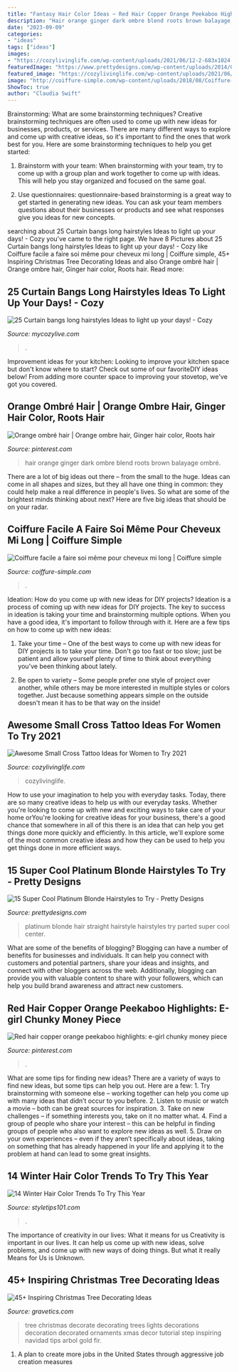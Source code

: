 ```yaml
---
title: "Fantasy Hair Color Ideas ~ Red Hair Copper Orange Peekaboo Highlights: E-girl Chunky Money Piece"
description: "Hair orange ginger dark ombre blend roots brown balayage ombré"
date: "2023-09-09"
categories:
- "ideas"
tags: ["ideas"]
images:
- "https://cozylivinglife.com/wp-content/uploads/2021/06/12-2-683x1024.jpg"
featuredImage: "https://www.prettydesigns.com/wp-content/uploads/2014/06/Center-parted-Straight-Hairstyle-for-Platinum-Hair.jpg"
featured_image: "https://cozylivinglife.com/wp-content/uploads/2021/06/12-2-683x1024.jpg"
image: "http://coiffure-simple.com/wp-content/uploads/2018/08/Coiffure-facile-a-faire-soi-même-pour-cheveux-mi-long4.jpg"
ShowToc: true
author: "Claudia Swift"
---
```



Brainstorming: What are some brainstorming techniques?
Creative brainstorming techniques are often used to come up with new ideas for businesses, products, or services. There are many different ways to explore and come up with creative ideas, so it's important to find the ones that work best for you. Here are some brainstorming techniques to help you get started:
1. Brainstorm with your team: When brainstorming with your team, try to come up with a group plan and work together to come up with ideas. This will help you stay organized and focused on the same goal.

2. Use questionnaires: questionnaire-based brainstorming is a great way to get started in generating new ideas. You can ask your team members questions about their businesses or products and see what responses give you ideas for new concepts.


	

		
searching about 25 Curtain bangs long hairstyles Ideas to light up your days! - Cozy you've came to the right page. We have 8 Pictures about 25 Curtain bangs long hairstyles Ideas to light up your days! - Cozy like Coiffure facile a faire soi même pour cheveux mi long | Coiffure simple, 45+ Inspiring Christmas Tree Decorating Ideas and also Orange ombré hair | Orange ombre hair, Ginger hair color, Roots hair. Read more:
		
    
## 25 Curtain Bangs Long Hairstyles Ideas To Light Up Your Days! - Cozy

<img loading=lazy src="https://mycozylive.com/wp-content/uploads/2021/03/24-1.jpg" onerror="this.onerror=null;this.src='https://tse1.mm.bing.net/th?id=OIP.JSoTOvkFbYK97pw6TJy97AHaJ8&amp;pid=15.1';" alt="25 Curtain bangs long hairstyles Ideas to light up your days! - Cozy">

_Source: mycozylive.com_

>. 

	

Improvement ideas for your kitchen:
Looking to improve your kitchen space but don't know where to start? Check out some of our favoriteDIY ideas below! From adding more counter space to improving your stovetop, we've got you covered.

    
## Orange Ombré Hair | Orange Ombre Hair, Ginger Hair Color, Roots Hair

<img loading=lazy src="https://i.pinimg.com/736x/01/33/f6/0133f6424a930ba37a3ac48478a082fa.jpg" onerror="this.onerror=null;this.src='https://tse3.mm.bing.net/th?id=OIP.OG1QISx0Li3O2qr7kXF7uwHaNL&amp;pid=15.1';" alt="Orange ombré hair | Orange ombre hair, Ginger hair color, Roots hair">

_Source: pinterest.com_

>hair orange ginger dark ombre blend roots brown balayage ombré. 

	

There are a lot of big ideas out there – from the small to the huge. Ideas can come in all shapes and sizes, but they all have one thing in common: they could help make a real difference in people's lives. So what are some of the brightest minds thinking about next? Here are five big ideas that should be on your radar.

    
## Coiffure Facile A Faire Soi Même Pour Cheveux Mi Long | Coiffure Simple

<img loading=lazy src="http://coiffure-simple.com/wp-content/uploads/2018/08/Coiffure-facile-a-faire-soi-même-pour-cheveux-mi-long4.jpg" onerror="this.onerror=null;this.src='https://tse2.mm.bing.net/th?id=OIP.g5PdYT-1wAoRWDqpbV9yoAHaKT&amp;pid=15.1';" alt="Coiffure facile a faire soi même pour cheveux mi long | Coiffure simple">

_Source: coiffure-simple.com_

>. 

	

Ideation: How do you come up with new ideas for DIY projects?
Ideation is a process of coming up with new ideas for DIY projects. The key to success in ideation is taking your time and brainstorming multiple options. When you have a good idea, it's important to follow through with it. Here are a few tips on how to come up with new ideas:
1. Take your time – One of the best ways to come up with new ideas for DIY projects is to take your time. Don't go too fast or too slow; just be patient and allow yourself plenty of time to think about everything you've been thinking about lately.

2. Be open to variety – Some people prefer one style of project over another, while others may be more interested in multiple styles or colors together. Just because something appears simple on the outside doesn't mean it has to be that way on the inside!


    
## Awesome Small Cross Tattoo Ideas For Women To Try 2021

<img loading=lazy src="https://cozylivinglife.com/wp-content/uploads/2021/06/12-2-683x1024.jpg" onerror="this.onerror=null;this.src='https://tse3.mm.bing.net/th?id=OIP.HYp0JURUXOsagQytpHmnCwHaLG&amp;pid=15.1';" alt="Awesome Small Cross Tattoo Ideas for Women to Try 2021">

_Source: cozylivinglife.com_

>cozylivinglife. 

	

How to use your imagination to help you with everyday tasks.
Today, there are so many creative ideas to help us with our everyday tasks. Whether you're looking to come up with new and exciting ways to take care of your home orYou're looking for creative ideas for your business, there's a good chance that somewhere in all of this there is an idea that can help you get things done more quickly and efficiently. In this article, we'll explore some of the most common creative ideas and how they can be used to help you get things done in more efficient ways.

    
## 15 Super Cool Platinum Blonde Hairstyles To Try - Pretty Designs

<img loading=lazy src="https://www.prettydesigns.com/wp-content/uploads/2014/06/Center-parted-Straight-Hairstyle-for-Platinum-Hair.jpg" onerror="this.onerror=null;this.src='https://tse4.mm.bing.net/th?id=OIP.SkPAjuUS-wFuM79MWtZcTQHaLH&amp;pid=15.1';" alt="15 Super Cool Platinum Blonde Hairstyles to Try - Pretty Designs">

_Source: prettydesigns.com_

>platinum blonde hair straight hairstyle hairstyles try parted super cool center. 

	

What are some of the benefits of blogging?
Blogging can have a number of benefits for businesses and individuals. It can help you connect with customers and potential partners, share your ideas and insights, and connect with other bloggers across the web. Additionally, blogging can provide you with valuable content to share with your followers, which can help you build brand awareness and attract new customers.

    
## Red Hair Copper Orange Peekaboo Highlights: E-girl Chunky Money Piece

<img loading=lazy src="https://i.pinimg.com/736x/b6/f3/08/b6f308d320d4f00efd0afa563c7576be.jpg" onerror="this.onerror=null;this.src='https://tse2.mm.bing.net/th?id=OIP.Uh_rWOwIZzxg_Dkzkf6-RQHaJ3&amp;pid=15.1';" alt="Red hair copper orange peekaboo highlights: e-girl chunky money piece">

_Source: pinterest.com_

>. 

	

What are some tips for finding new ideas?
There are a variety of ways to find new ideas, but some tips can help you out. Here are a few: 1. Try brainstorming with someone else – working together can help you come up with many ideas that didn’t occur to you before. 2. Listen to music or watch a movie – both can be great sources for inspiration. 3. Take on new challenges – if something interests you, take on it no matter what. 4. Find a group of people who share your interest – this can be helpful in finding groups of people who also want to explore new ideas as well. 5. Draw on your own experiences – even if they aren’t specifically about ideas, taking on something that has already happened in your life and applying it to the problem at hand can lead to some great insights.

    
## 14 Winter Hair Color Trends To Try This Year

<img loading=lazy src="https://styletips101.com/wp-content/uploads/2017/01/deep-cherry-brown.jpg" onerror="this.onerror=null;this.src='https://tse3.mm.bing.net/th?id=OIP.rv7SMsEYIwHkW5Rl6ctKawHaJ7&amp;pid=15.1';" alt="14 Winter Hair Color Trends To Try This Year">

_Source: styletips101.com_

>. 

	

The importance of creativity in our lives: What it means for us
Creativity is important in our lives. It can help us come up with new ideas, solve problems, and come up with new ways of doing things. But what it really Means for Us is Unknown.

    
## 45+ Inspiring Christmas Tree Decorating Ideas

<img loading=lazy src="https://www.gravetics.com/wp-content/uploads/2017/10/Lush-and-Full-Christmas-Tree.jpg" onerror="this.onerror=null;this.src='https://tse2.mm.bing.net/th?id=OIP.8bjS2-6ksBBw1sJsZ5AyHAHaLN&amp;pid=15.1';" alt="45+ Inspiring Christmas Tree Decorating Ideas">

_Source: gravetics.com_

>tree christmas decorate decorating trees lights decorations decoration decorated ornaments xmas decor tutorial step inspiring navidad tips arbol gold fir. 

	

1. A plan to create more jobs in the United States through aggressive job creation measures 

